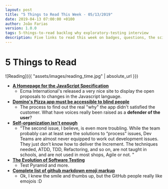 ```yaml
---
layout: post
title: "5 Things to Read This Week - 05/13/2019"
date: 2019-04-13 07:00:00 +0100
author: João Farias
version: 1.0.0
tags: 5-things-to-read backlog why exploratory-testing interview
description: Five links to read this week on badges, questions, the science of testing, interviews and the wrong way of using the backlog
---
```


# 5 Things to Read

![Reading]({{ "assets/images/reading_time.jpg" | absolute_url }})

- **[A Homepage for the JavaScript Specification](https://hacks.mozilla.org/2019/03/a-homepage-for-the-javascript-specification/)**
  - Ecma International's released a very nice site to display the open proposals to changes in the Javascript language.
- **[Domino's Pizza app must be accessible to blind people](https://www.bbc.com/news/technology-46894463)**
  - The process to find out the real "why" the app didn't satisfied the customer. What have voices really been raised as a **defender of the user**?
- **[Self-organization isn't enough](https://ronjeffries.com/articles/019-01ff/self-org-not-enough/)**
  - "The second issue, I believe, is even more troubling. While the team probably can at least see the solutions to “process” issues, Dev Teams are almost never equipped to work out development issues. They just don’t know how to deliver the Increment. The techniques needed, ATDD, TDD, Refactoring, and so on, are not taught in schools, and are not used in most shops, Agile or not. "
- **[The Evolution of Software Testing](https://www.alanmbarr.com/blog/evolution-software-testing.html)**
  - Test Pyramid and more.
- **[Complete list of github markdown emoji markup](https://gist.github.com/rxaviers/7360908)**
  - Ok, I knew the smile and thumbs up, but the GitHub people really like emojois :D
